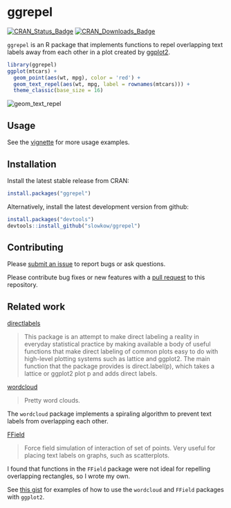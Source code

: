 # ggrepel

[![CRAN_Status_Badge](http://www.r-pkg.org/badges/version/ggrepel)](http://cran.r-project.org/package=ggrepel)
[![CRAN_Downloads_Badge](http://cranlogs.r-pkg.org/badges/grand-total/ggrepel?color=brightgreen)](http://cranlogs.r-pkg.org/downloads/total/last-month/ggrepel)

`ggrepel` is an R package that implements functions to repel overlapping text
labels away from each other in a plot created by [ggplot2].

```r
library(ggrepel)
ggplot(mtcars) +
  geom_point(aes(wt, mpg), color = 'red') +
  geom_text_repel(aes(wt, mpg, label = rownames(mtcars))) +
  theme_classic(base_size = 16)
```

![geom_text_repel](https://github.com/slowkow/ggrepel/blob/master/vignettes/figures/ggrepel/geom_text_repel-1.png) 

## Usage

See the [vignette] for more usage examples.

## Installation

Install the latest stable release from CRAN:

```r
install.packages("ggrepel")
```

Alternatively, install the latest development version from github:

```r
install.packages("devtools")
devtools::install_github("slowkow/ggrepel")
```

## Contributing

Please [submit an issue][issues] to report bugs or ask questions.

Please contribute bug fixes or new features with a [pull request][pull] to this
repository.

[issues]: https://github.com/slowkow/ggrepel/issues
[pull]: https://help.github.com/articles/using-pull-requests/

## Related work

[directlabels]

> This package is an attempt to make direct labeling a reality in everyday
> statistical practice by making available a body of useful functions that
> make direct labeling of common plots easy to do with high-level plotting
> systems such as lattice and ggplot2. The main function that the package
> provides is direct.label(p), which takes a lattice or ggplot2 plot p and
> adds direct labels.

[wordcloud]

> Pretty word clouds.

The `wordcloud` package implements a spiraling algorithm to prevent text
labels from overlapping each other.

[FField]

> Force field simulation of interaction of set of points. Very useful for
> placing text labels on graphs, such as scatterplots.

I found that functions in the `FField` package were not ideal for repelling
overlapping rectangles, so I wrote my own.

See [this gist][1] for examples of how to use the `wordcloud` and `FField`
packages with `ggplot2`.

[1]: https://gist.github.com/slowkow/003b4d9f3f59cee8551c


[ggplot2]: http://ggplot2.org/
[vignette]: https://github.com/slowkow/ggrepel/blob/master/vignettes/ggrepel.md
[directlabels]: https://cran.r-project.org/package=directlabels
[wordcloud]: https://cran.r-project.org/package=wordcloud
[FField]: https://cran.r-project.org/package=FField

